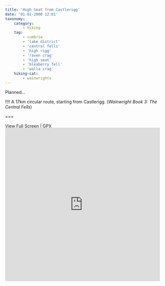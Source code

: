 ```yaml
---
title: 'High Seat from Castlerigg'
date: '01-01-2000 12:01'
taxonomy:
    category:
        - hiking
    tag:
        - cumbria
        - 'lake district'
        - 'central fells'
        - 'high rigg'
        - 'raven crag'
        - 'high seat'
        - 'bleaberry fell'
        - 'walla crag'
    hiking-cat:
        - wainwrights
---
```


Planned...

!!!! A 17km circular route, starting from Castlerigg. (_Wainwright Book 3: The Central Fells_)

===

[View Full Screen](https://map.mootparadox.com/full/highseat-plan) | [GPX](https://map.mootparadox.com/gpx/highseat-plan)  
<p><iframe src="https://map.mootparadox.com/embed/highseat-plan" height="500" width="100%" style="border:none; margin-top:-1.2em;"></iframe></p>